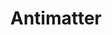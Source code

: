 ---
title: "Antimatter"
summary: "A melancholic, progressive electro-rock band from Liverpool, England, founded in 1998 by Duncan Patterson and Mick Moss. The duo released three albums and one live album before Patterson left in 2005 to form Ion and Alternative 4. Since then Antimatter has been a solo project of Moss, who continues to release albums and plays live in different settings."
image: "antimatter.jpg"
apple_music_artist_url: "https://music.apple.com/gb/artist/antimatter/5282371"
---